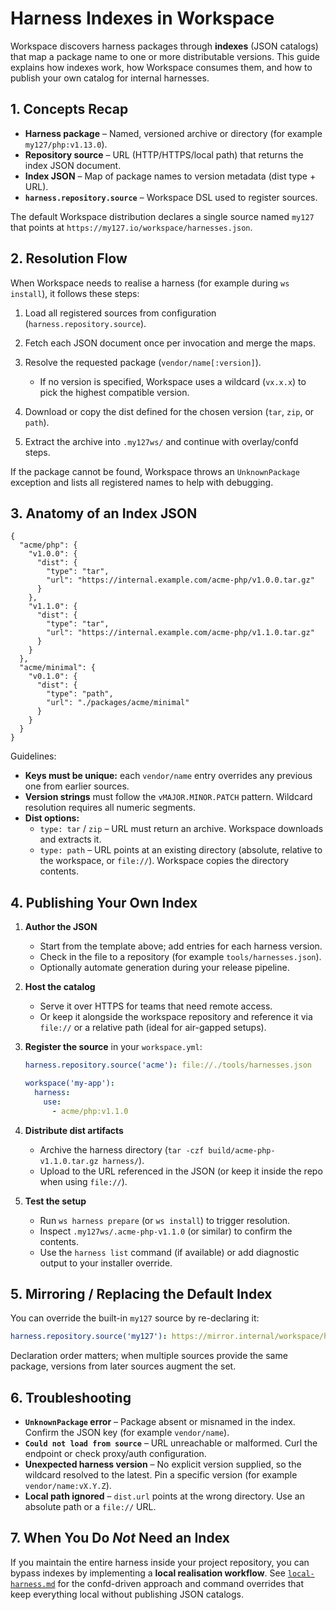 # Harness Indexes in Workspace

Workspace discovers harness packages through **indexes** (JSON catalogs) that
map a package name to one or more distributable versions. This guide explains
how indexes work, how Workspace consumes them, and how to publish your own
catalog for internal harnesses.

## 1. Concepts Recap

* **Harness package** – Named, versioned archive or directory (for example
  `my127/php:v1.13.0`).
* **Repository source** – URL (HTTP/HTTPS/local path) that returns the index
  JSON document.
* **Index JSON** – Map of package names to version metadata (dist type + URL).
* **`harness.repository.source`** – Workspace DSL used to register sources.

The default Workspace distribution declares a single source named `my127` that
points at `https://my127.io/workspace/harnesses.json`.

## 2. Resolution Flow

When Workspace needs to realise a harness (for example during `ws install`), it
follows these steps:

1. Load all registered sources from configuration (`harness.repository.source`).
1. Fetch each JSON document once per invocation and merge the maps.
1. Resolve the requested package (`vendor/name[:version]`).

   * If no version is specified, Workspace uses a wildcard (`vx.x.x`) to pick
    the highest compatible version.

1. Download or copy the dist defined for the chosen version (`tar`, `zip`, or
  `path`).
1. Extract the archive into `.my127ws/` and continue with overlay/confd steps.

If the package cannot be found, Workspace throws an `UnknownPackage` exception
and lists all registered names to help with debugging.

## 3. Anatomy of an Index JSON

```jsonc
{
  "acme/php": {
    "v1.0.0": {
      "dist": {
        "type": "tar",
        "url": "https://internal.example.com/acme-php/v1.0.0.tar.gz"
      }
    },
    "v1.1.0": {
      "dist": {
        "type": "tar",
        "url": "https://internal.example.com/acme-php/v1.1.0.tar.gz"
      }
    }
  },
  "acme/minimal": {
    "v0.1.0": {
      "dist": {
        "type": "path",
        "url": "./packages/acme/minimal"
      }
    }
  }
}
```

Guidelines:

* **Keys must be unique:** each `vendor/name` entry overrides any previous one
  from earlier sources.
* **Version strings** must follow the `vMAJOR.MINOR.PATCH` pattern. Wildcard
  resolution requires all numeric segments.
* **Dist options:**
  * `type: tar` / `zip` – URL must return an archive. Workspace downloads and
    extracts it.
  * `type: path` – URL points at an existing directory (absolute, relative to
    the workspace, or `file://`). Workspace copies the directory contents.

## 4. Publishing Your Own Index

1. **Author the JSON**

    * Start from the template above; add entries for each harness version.
    * Check in the file to a repository (for example `tools/harnesses.json`).
    * Optionally automate generation during your release pipeline.

1. **Host the catalog**

    * Serve it over HTTPS for teams that need remote access.
    * Or keep it alongside the workspace repository and reference it via
      `file://` or a relative path (ideal for air-gapped setups).

1. **Register the source** in your `workspace.yml`:

   ```yaml
   harness.repository.source('acme'): file://./tools/harnesses.json

   workspace('my-app'):
     harness:
       use:
         - acme/php:v1.1.0
   ```

1. **Distribute dist artifacts**

    * Archive the harness directory (`tar -czf build/acme-php-v1.1.0.tar.gz harness/`).
    * Upload to the URL referenced in the JSON (or keep it inside the repo when
      using `file://`).

1. **Test the setup**

    * Run `ws harness prepare` (or `ws install`) to trigger resolution.
    * Inspect `.my127ws/.acme-php-v1.1.0` (or similar) to confirm the contents.
    * Use the `harness list` command (if available) or add diagnostic output to
      your installer override.

## 5. Mirroring / Replacing the Default Index

You can override the built-in `my127` source by re-declaring it:

```yaml
harness.repository.source('my127'): https://mirror.internal/workspace/harnesses.json
```

Declaration order matters; when multiple sources provide the same package,
versions from later sources augment the set.

## 6. Troubleshooting

* **`UnknownPackage` error** – Package absent or misnamed in the index.
  Confirm the JSON key (for example `vendor/name`).
* **`Could not load from source`** – URL unreachable or malformed. Curl the
  endpoint or check proxy/auth configuration.
* **Unexpected harness version** – No explicit version supplied, so the
  wildcard resolved to the latest. Pin a specific version (for example
  `vendor/name:vX.Y.Z`).
* **Local path ignored** – `dist.url` points at the wrong directory. Use an
  absolute path or a `file://` URL.

## 7. When You Do *Not* Need an Index

If you maintain the entire harness inside your project repository, you can
bypass indexes by implementing a **local realisation workflow**. See
[`local-harness.md`](local-harness.md) for the confd-driven approach and
command overrides that keep everything local without publishing JSON catalogs.
